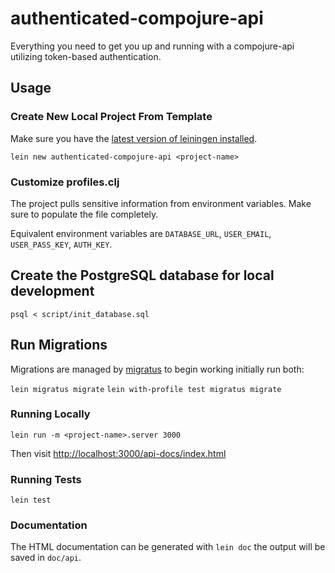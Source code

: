 # authenticated-compojure-api

Everything you need to get you up and running with a compojure-api utilizing token-based authentication.

## Usage

### Create New Local Project From Template

Make sure you have the [latest version of leiningen installed](https://github.com/technomancy/leiningen#installation).

```
lein new authenticated-compojure-api <project-name>
```

### Customize profiles.clj

The project pulls sensitive information from environment variables.
Make sure to populate the file completely.

Equivalent environment variables are `DATABASE_URL`, `USER_EMAIL`, `USER_PASS_KEY`, `AUTH_KEY`.

## Create the PostgreSQL database for local development

`psql < script/init_database.sql`

## Run Migrations

Migrations are managed by [migratus](https://github.com/yogthos/migratus) to begin working initially
run both:

`lein migratus migrate`
`lein with-profile test migratus migrate`

### Running Locally

`lein run -m <project-name>.server 3000`

Then visit [http://localhost:3000/api-docs/index.html](http://localhost:3000/api-docs/index.html)

### Running Tests

`lein test`

### Documentation

The HTML documentation can be generated with `lein doc` the output will be
saved in `doc/api`.

